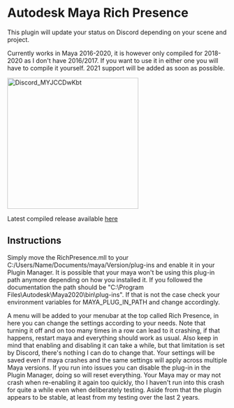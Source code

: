 # Autodesk Maya Rich Presence

This plugin will update your status on Discord depending on your scene and project.

Currently works in Maya 2016-2020, it is however only compiled for 2018-2020 as I don't have 2016/2017. If you want to use it in either one you will have to compile it yourself. 2021 support will be added as soon as possible.

<img width="300" alt="Discord_MYJCCDwKbt" src="https://user-images.githubusercontent.com/50831997/59538496-44474380-8efa-11e9-8716-8fa73f144de2.png">

Latest compiled release available [here](https://github.com/ArhasGH/Discord-Rich-Presence-For-Maya/releases/latest)

## Instructions

Simply move the RichPresence.mll to your C:/Users/Name/Documents/maya/Version/plug-ins and enable it in your Plugin Manager. It is possible that your maya won't be using this plug-in path anymore depending on how you installed it. If you followed the documentation the path should be "C:\Program Files\Autodesk\Maya2020\bin\plug-ins". If that is not the case check your environment variables for MAYA_PLUG_IN_PATH and change accordingly.

A menu will be added to your menubar at the top called Rich Presence, in here you can change the settings according to your needs. Note that turning it off and on too many times in a row can lead to it crashing, if that happens, restart maya and everything should work as usual. Also keep in mind that enabling and disabling it can take a while, but that limitation is set by Discord, there's nothing I can do to change that. Your settings will be saved even if maya crashes and the same settings will apply across multiple Maya versions.
If you run into issues you can disable the plug-in in the Plugin Manager, doing so will reset everything. Your Maya may or may not crash when re-enabling it again too quickly, tho I haven't run into this crash for quite a while even when deliberately testing. Aside from that the plugin appears to be stable, at least from my testing over the last 2 years.

